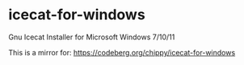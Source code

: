 # icecat-for-windows
Gnu Icecat Installer for Microsoft Windows 7/10/11

This is a mirror for:
https://codeberg.org/chippy/icecat-for-windows
